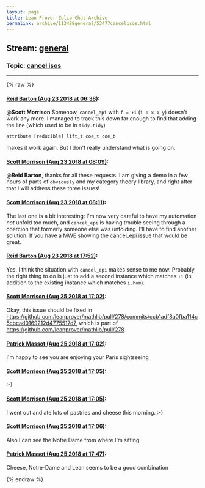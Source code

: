 ```yaml
---
layout: page
title: Lean Prover Zulip Chat Archive 
permalink: archive/113488general/53477cancelisos.html
---
```


## Stream: [general](index.html)
### Topic: [cancel isos](53477cancelisos.html)

---


{% raw %}
#### [ Reid Barton (Aug 23 2018 at 06:38)](https://leanprover.zulipchat.com/#narrow/stream/113488-general/topic/cancel%20isos/near/132617646):
@**Scott Morrison** Somehow, `cancel_epi` with `f = ↑i` (`i : x ≅ y`) doesn't work any more.
I managed to track this down far enough to find that adding the line (which used to be in `tidy.tidy`)
```lean
attribute [reducible] lift_t coe_t coe_b
```
makes it work again. But I don't really understand what is going on.

#### [ Scott Morrison (Aug 23 2018 at 08:09)](https://leanprover.zulipchat.com/#narrow/stream/113488-general/topic/cancel%20isos/near/132620408):
@**Reid Barton**, thanks for all these requests. I am giving a demo in a few hours of parts of `obviously` and my category theory library, and right after that I will address these three issues!

#### [ Scott Morrison (Aug 23 2018 at 08:11)](https://leanprover.zulipchat.com/#narrow/stream/113488-general/topic/cancel%20isos/near/132620460):
The last one is a bit interesting: I'm now very careful to have my automation _not_ unfold too much, and `cancel_epi` is having trouble seeing through a coercion that formerly someone else was unfolding.  I'll have to find another solution. If you have a MWE showing the cancel_epi issue that would be great.

#### [ Reid Barton (Aug 23 2018 at 17:52)](https://leanprover.zulipchat.com/#narrow/stream/113488-general/topic/cancel%20isos/near/132645544):
Yes, I think the situation with `cancel_epi` makes sense to me now. Probably the right thing to do is just to add a second instance which matches `↑i` (in addition to the existing instance which matches `i.hom`).

#### [ Scott Morrison (Aug 25 2018 at 17:02)](https://leanprover.zulipchat.com/#narrow/stream/113488-general/topic/cancel%20isos/near/132751886):
Okay, this issue should be fixed in https://github.com/leanprover/mathlib/pull/278/commits/ccb1adf8a0fba114c5cbcad0169212d4775517d7, which is part of https://github.com/leanprover/mathlib/pull/278.

#### [ Patrick Massot (Aug 25 2018 at 17:02)](https://leanprover.zulipchat.com/#narrow/stream/113488-general/topic/cancel%20isos/near/132751892):
I'm happy to see you are enjoying your Paris sightseeing

#### [ Scott Morrison (Aug 25 2018 at 17:05)](https://leanprover.zulipchat.com/#narrow/stream/113488-general/topic/cancel%20isos/near/132751968):
:-)

#### [ Scott Morrison (Aug 25 2018 at 17:05)](https://leanprover.zulipchat.com/#narrow/stream/113488-general/topic/cancel%20isos/near/132751971):
I went out and ate lots of pastries and cheese this morning. :-)

#### [ Scott Morrison (Aug 25 2018 at 17:06)](https://leanprover.zulipchat.com/#narrow/stream/113488-general/topic/cancel%20isos/near/132752029):
Also I can see the Notre Dame from where I'm sitting.

#### [ Patrick Massot (Aug 25 2018 at 17:47)](https://leanprover.zulipchat.com/#narrow/stream/113488-general/topic/cancel%20isos/near/132753363):
Cheese, Notre-Dame and Lean seems to be a good combination


{% endraw %}

